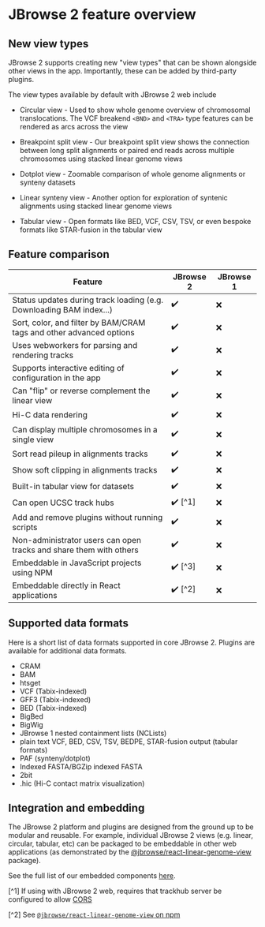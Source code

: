 # JBrowse 2 feature overview

## New view types

JBrowse 2 supports creating new "view types" that can be shown alongside other
views in the app. Importantly, these can be added by third-party plugins.

The view types available by default with JBrowse 2 web include

- Circular view - Used to show whole genome overview of chromosomal
  translocations. The VCF breakend `<BND>` and `<TRA>` type features can be
  rendered as arcs across the view

- Breakpoint split view - Our breakpoint split view shows the connection between
  long split alignments or paired end reads across multiple chromosomes using
  stacked linear genome views

- Dotplot view - Zoomable comparison of whole genome alignments or synteny
  datasets

- Linear synteny view - Another option for exploration of syntenic alignments
  using stacked linear genome views

- Tabular view - Open formats like BED, VCF, CSV, TSV, or even bespoke formats
  like STAR-fusion in the tabular view

## Feature comparison

| Feature                                                             | JBrowse 2               | JBrowse 1 |
| ------------------------------------------------------------------- | ----------------------- | --------- |
| Status updates during track loading (e.g. Downloading BAM index...) | :heavy_check_mark:      | :x:       |
| Sort, color, and filter by BAM/CRAM tags and other advanced options | :heavy_check_mark:      | :x:       |
| Uses webworkers for parsing and rendering tracks                    | :heavy_check_mark:      | :x:       |
| Supports interactive editing of configuration in the app            | :heavy_check_mark:      | :x:       |
| Can "flip" or reverse complement the linear view                    | :heavy_check_mark:      | :x:       |
| Hi-C data rendering                                                 | :heavy_check_mark:      | :x:       |
| Can display multiple chromosomes in a single view                   | :heavy_check_mark:      | :x:       |
| Sort read pileup in alignments tracks                               | :heavy_check_mark:      | :x:       |
| Show soft clipping in alignments tracks                             | :heavy_check_mark:      | :x:       |
| Built-in tabular view for datasets                                  | :heavy_check_mark:      | :x:       |
| Can open UCSC track hubs                                            | :heavy_check_mark: [^1] | :x:       |
| Add and remove plugins without running scripts                      | :heavy_check_mark:      | :x:       |
| Non-administrator users can open tracks and share them with others  | :heavy_check_mark:      | :x:       |
| Embeddable in JavaScript projects using NPM                         | :heavy_check_mark: [^3] | :x:       |
| Embeddable directly in React applications                           | :heavy_check_mark: [^2] | :x:       |

## Supported data formats

Here is a short list of data formats supported in core JBrowse 2. Plugins are
available for additional data formats.

- CRAM
- BAM
- htsget
- VCF (Tabix-indexed)
- GFF3 (Tabix-indexed)
- BED (Tabix-indexed)
- BigBed
- BigWig
- JBrowse 1 nested containment lists (NCLists)
- plain text VCF, BED, CSV, TSV, BEDPE, STAR-fusion output (tabular formats)
- PAF (synteny/dotplot)
- Indexed FASTA/BGZip indexed FASTA
- 2bit
- .hic (Hi-C contact matrix visualization)

## Integration and embedding

The JBrowse 2 platform and plugins are designed from the ground up to be modular
and reusable. For example, individual JBrowse 2 views (e.g. linear, circular,
tabular, etc) can be packaged to be embeddable in other web applications (as
demonstrated by the
[@jbrowse/react-linear-genome-view](https://www.npmjs.com/package/@jbrowse/react-linear-genome-view)
package).

See the full list of our embedded components
[here](https://jbrowse.org/jb2/docs/embedded_components/).

[^1] If using with JBrowse 2 web, requires that trackhub server be configured to
allow [CORS](https://developer.mozilla.org/en-US/docs/Web/HTTP/CORS)

[^2] See
[`@jbrowse/react-linear-genome-view` on npm](https://www.npmjs.com/package/@jbrowse/react-linear-genome-view)
